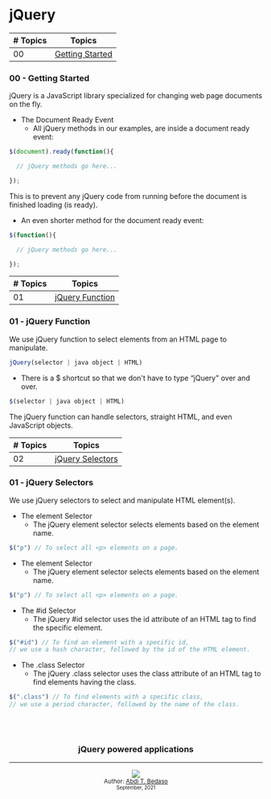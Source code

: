# jQuery

| # Topics |                                                                       Topics                                                                        |
| -------- | :-------------------------------------------------------------------------------------------------------------------------------------------------: |
| 00       |                                                             [Getting Started](./00-Getting-Started)                                                 |

### 00 - Getting Started
  jQuery is a JavaScript library specialized for changing web page documents on the fly.
  
  - The Document Ready Event
    - All jQuery methods in our examples, are inside a document ready event:

```js
$(document).ready(function(){

  // jQuery methods go here...

});
```

This is to prevent any jQuery code from running before the document is finished loading (is ready).
- An even shorter method for the document ready event:

```js
$(function(){

  // jQuery methods go here...

});
```

| # Topics |                                                                       Topics                                                                        |
| -------- | :-------------------------------------------------------------------------------------------------------------------------------------------------: |
| 01       |                                                             [jQuery Function](./01-Function)                                                        |
### 01 - jQuery Function
 We use jQuery function to select elements from an HTML page to manipulate.

```js
jQuery(selector | java object | HTML)
```

- There is a $ shortcut so that we don't have to type “jQuery" over and over.
```js
$(selector | java object | HTML)
```

 The jQuery function can handle selectors, straight HTML, and even JavaScript objects.


| # Topics |                                                                       Topics                                                                        |
| -------- | :-------------------------------------------------------------------------------------------------------------------------------------------------: |
| 02       |                                                             [jQuery Selectors](./02-Selectors)                                                        |
### 01 - jQuery Selectors
 We use jQuery selectors to select and manipulate HTML element(s).

 - The element Selector 
    - The jQuery element selector selects elements based on the element name.
    
```js
$("p") // To select all <p> elements on a page.
```

 - The element Selector 
    - The jQuery element selector selects elements based on the element name.
    
```js
$("p") // To select all <p> elements on a page.
```

 - The #id Selector
    - The jQuery #id selector uses the id attribute of an HTML tag to find the specific element.
    
```js
$("#id") // To find an element with a specific id, 
// we use a hash character, followed by the id of the HTML element.
```

 - The .class Selector
    - The jQuery .class selector uses the class attribute of an HTML tag to find elements having the class.
    
```js
$(".class") // To find elements with a specific class, 
// we use a period character, followed by the name of the class.
```

<br/>
<br/>
<div align="center">
  <h3> jQuery powered applications </h3>
  <hr/>
  <a class="header-badge" target="_blank" href="https://www.linkedin.com/in/abdibedaso/">
    <img src="https://img.shields.io/badge/style--5eba00.svg?label=LinkedIn&logo=linkedin&style=social">
  </a>
  <br/>
<sub>Author:
    <a href="https://www.linkedin.com/in/abdibedaso/" target="_blank">Abdi T. Bedaso</a>
    <br>
    <small> September, 2021</small>
</sub>
</div>